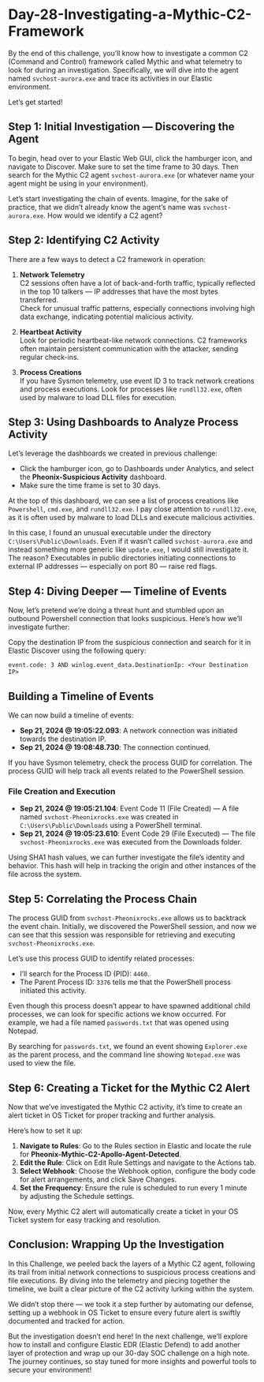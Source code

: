 # Day-28-Investigating-a-Mythic-C2-Framework

By the end of this challenge, you’ll know how to investigate a common C2 (Command and Control) framework called Mythic and what telemetry to look for during an investigation. Specifically, we will dive into the agent named `svchost-aurora.exe` and trace its activities in our Elastic environment.

Let’s get started!

## Step 1: Initial Investigation — Discovering the Agent
To begin, head over to your Elastic Web GUI, click the hamburger icon, and navigate to Discover. Make sure to set the time frame to 30 days. Then search for the Mythic C2 agent `svchost-aurora.exe` (or whatever name your agent might be using in your environment).

Let’s start investigating the chain of events. Imagine, for the sake of practice, that we didn’t already know the agent’s name was `svchost-aurora.exe`. How would we identify a C2 agent?

## Step 2: Identifying C2 Activity
There are a few ways to detect a C2 framework in operation:

1. **Network Telemetry**  
   C2 sessions often have a lot of back-and-forth traffic, typically reflected in the top 10 talkers — IP addresses that have the most bytes transferred.  
   Check for unusual traffic patterns, especially connections involving high data exchange, indicating potential malicious activity.

2. **Heartbeat Activity**  
   Look for periodic heartbeat-like network connections. C2 frameworks often maintain persistent communication with the attacker, sending regular check-ins.

3. **Process Creations**  
   If you have Sysmon telemetry, use event ID 3 to track network creations and process executions. Look for processes like `rundll32.exe`, often used by malware to load DLL files for execution.

## Step 3: Using Dashboards to Analyze Process Activity
Let’s leverage the dashboards we created in previous challenge:

- Click the hamburger icon, go to Dashboards under Analytics, and select the **Pheonix-Suspicious Activity** dashboard.  
- Make sure the time frame is set to 30 days.

At the top of this dashboard, we can see a list of process creations like `Powershell`, `cmd.exe`, and `rundll32.exe`. I pay close attention to `rundll32.exe`, as it is often used by malware to load DLLs and execute malicious activities.

In this case, I found an unusual executable under the directory `C:\Users\Public\Downloads`. Even if it wasn’t called `svchost-aurora.exe` and instead something more generic like `update.exe`, I would still investigate it. The reason? Executables in public directories initiating connections to external IP addresses — especially on port 80 — raise red flags.

## Step 4: Diving Deeper — Timeline of Events
Now, let’s pretend we’re doing a threat hunt and stumbled upon an outbound Powershell connection that looks suspicious. Here’s how we’ll investigate further:

Copy the destination IP from the suspicious connection and search for it in Elastic Discover using the following query:

```plaintext
event.code: 3 AND winlog.event_data.DestinationIp: <Your Destination IP>
```

## Building a Timeline of Events

We can now build a timeline of events:

- **Sep 21, 2024 @ 19:05:22.093**: A network connection was initiated towards the destination IP.
- **Sep 21, 2024 @ 19:08:48.730**: The connection continued.

If you have Sysmon telemetry, check the process GUID for correlation. The process GUID will help track all events related to the PowerShell session.

### File Creation and Execution

- **Sep 21, 2024 @ 19:05:21.104**: Event Code 11 (File Created) — A file named `svchost-Pheonixrocks.exe` was created in `C:\Users\Public\Downloads` using a PowerShell terminal.
- **Sep 21, 2024 @ 19:05:23.610**: Event Code 29 (File Executed) — The file `svchost-Pheonixrocks.exe` was executed from the Downloads folder.

Using SHA1 hash values, we can further investigate the file’s identity and behavior. This hash will help in tracking the origin and other instances of the file across the system.

## Step 5: Correlating the Process Chain

The process GUID from `svchost-Pheonixrocks.exe` allows us to backtrack the event chain. Initially, we discovered the PowerShell session, and now we can see that this session was responsible for retrieving and executing `svchost-Pheonixrocks.exe`.

Let’s use this process GUID to identify related processes:

- I’ll search for the Process ID (PID): `4460`.
- The Parent Process ID: `3376` tells me that the PowerShell process initiated this activity.

Even though this process doesn’t appear to have spawned additional child processes, we can look for specific actions we know occurred. For example, we had a file named `passwords.txt` that was opened using Notepad.

By searching for `passwords.txt`, we found an event showing `Explorer.exe` as the parent process, and the command line showing `Notepad.exe` was used to view the file.

## Step 6: Creating a Ticket for the Mythic C2 Alert

Now that we’ve investigated the Mythic C2 activity, it’s time to create an alert ticket in OS Ticket for proper tracking and further analysis.

Here’s how to set it up:

1. **Navigate to Rules**: Go to the Rules section in Elastic and locate the rule for **Pheonix-Mythic-C2-Apollo-Agent-Detected**.
2. **Edit the Rule**: Click on Edit Rule Settings and navigate to the Actions tab.
3. **Select Webhook**: Choose the Webhook option, configure the body code for alert arrangements, and click Save Changes.
4. **Set the Frequency**: Ensure the rule is scheduled to run every 1 minute by adjusting the Schedule settings.

Now, every Mythic C2 alert will automatically create a ticket in your OS Ticket system for easy tracking and resolution.

## Conclusion: Wrapping Up the Investigation

In this Challenge, we peeled back the layers of a Mythic C2 agent, following its trail from initial network connections to suspicious process creations and file executions. By diving into the telemetry and piecing together the timeline, we built a clear picture of the C2 activity lurking within the system.

We didn’t stop there — we took it a step further by automating our defense, setting up a webhook in OS Ticket to ensure every future alert is swiftly documented and tracked for action.

But the investigation doesn’t end here! In the next challenge, we’ll explore how to install and configure Elastic EDR (Elastic Defend) to add another layer of protection and wrap up our 30-day SOC challenge on a high note. The journey continues, so stay tuned for more insights and powerful tools to secure your environment!
